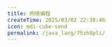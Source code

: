 ```yaml
---
title: 网络编程
createTime: 2025/03/02 22:38:46
icon: mdi-cube-send
permalink: /java_lang/75zh8pli/
---
```

